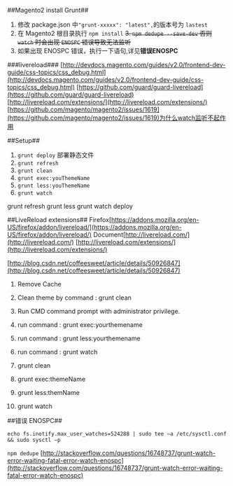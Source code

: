##Magento2 install Grunt##
1. 修改 package.json 中`"grunt-xxxxx": "latest",`的版本号为 `lastest`
2. 在 Magento2 根目录执行 `npm install`
~~3. `npm dedupe --save-dev` 否则 `watch` 时会出现 `ENOSPC` 错误导致无法监听~~
3. 如果出现 ENOSPC 错误，执行一下语句,详见**错误ENOSPC**

###livereload###
[http://devdocs.magento.com/guides/v2.0/frontend-dev-guide/css-topics/css_debug.html](http://devdocs.magento.com/guides/v2.0/frontend-dev-guide/css-topics/css_debug.html)
[https://github.com/guard/guard-livereload](https://github.com/guard/guard-livereload)
[http://livereload.com/extensions/](http://livereload.com/extensions/)
[https://github.com/magento/magento2/issues/1619](https://github.com/magento/magento2/issues/1619)为什么watch监听不起作用

##Setup##
1. `grunt deploy` 部署静态文件
2. `grunt refresh`
3. `grunt clean`
4. `grunt exec:youThemeName`
5. `grunt less:youThemeName`
6. `grunt watch`

grunt refresh
grunt less
grunt watch
deploy

##LiveReload extensions##
Firefox[https://addons.mozilla.org/en-US/firefox/addon/livereload/](https://addons.mozilla.org/en-US/firefox/addon/livereload/)
Document[http://livereload.com/](http://livereload.com/)
[http://livereload.com/extensions/](http://livereload.com/extensions/)

[http://blog.csdn.net/coffeesweet/article/details/50926847](http://blog.csdn.net/coffeesweet/article/details/50926847)


1. Remove Cache
2. Clean theme by command : grunt clean
3. Run CMD command prompt with administrator privilege.
4. run command : grunt exec:yourthemename
5. run command : grunt less:yourthemename
6. run command : grunt watch


1. grunt clean
2. grunt exec:themeName
3. grunt less:themName
4. grunt watch

##错误 ENOSPC##
```shell
echo fs.inotify.max_user_watches=524288 | sudo tee –a /etc/sysctl.conf && sudo sysctl –p
```

`npm dedupe`
[http://stackoverflow.com/questions/16748737/grunt-watch-error-waiting-fatal-error-watch-enospc](http://stackoverflow.com/questions/16748737/grunt-watch-error-waiting-fatal-error-watch-enospc)